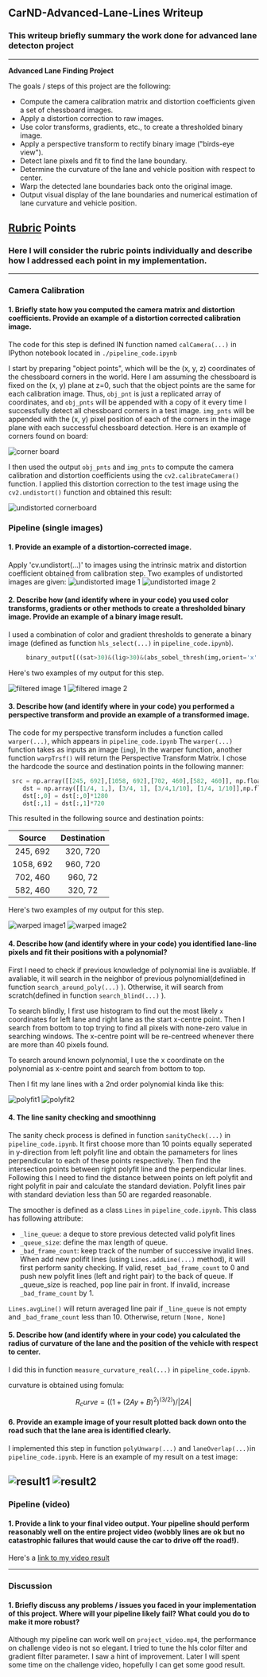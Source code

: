 ## CarND-Advanced-Lane-Lines Writeup 

### This writeup briefly summary the work done for advanced  lane detecton project

---

**Advanced Lane Finding Project**

The goals / steps of this project are the following:

* Compute the camera calibration matrix and distortion coefficients given a set of chessboard images.
* Apply a distortion correction to raw images.
* Use color transforms, gradients, etc., to create a thresholded binary image.
* Apply a perspective transform to rectify binary image ("birds-eye view").
* Detect lane pixels and fit to find the lane boundary.
* Determine the curvature of the lane and vehicle position with respect to center.
* Warp the detected lane boundaries back onto the original image.
* Output visual display of the lane boundaries and numerical estimation of lane curvature and vehicle position.

[//]: # (Image References)

[corner_board]: ./output_images/draw_on_board/DRAW_calibration3.jpg 
[undist_corner_board]: ./output_images/undist/calibration3.jpg 
[undist_img1]: ./output_images/undist/test4.jpg 
[undist_img2]: ./output_images/undist/test5.jpg 
[filtered_img1]: ./output_images/filtered/test4.jpg 
[filtered_img2]: ./output_images/filtered/test5.jpg 
[warped_img1]: ./output_images/warped/test4.jpg 
[warped_img2]: ./output_images/warped/test5.jpg 
[hist1]: ./output_images/histogram/test4.jpg 
[hist2]: ./output_images/histogram/test5.jpg 
[polyfit1]: ./output_images/polyfit/test4.jpg 
[polyfit2]: ./output_images/polyfit/test5.jpg 
[result1]: ./output_images/result/test4.jpg 
[result2]: ./output_images/result/test5.jpg 
[result_video]: ./test_videos_output/project_video.mp4 

## [Rubric](https://review.udacity.com/#!/rubrics/571/view) Points

### Here I will consider the rubric points individually and describe how I addressed each point in my implementation.  

---



### Camera Calibration

#### 1. Briefly state how you computed the camera matrix and distortion coefficients. Provide an example of a distortion corrected calibration image.

The code for this step is defined IN function named `calCamera(...)` in IPython notebook located in `./pipeline_code.ipynb`

I start by preparing "object points", which will be the (x, y, z) coordinates of the chessboard corners in the world. Here I am assuming the chessboard is fixed on the (x, y) plane at z=0, such that the object points are the same for each calibration image.  Thus, `obj_pnt` is just a replicated array of coordinates, and `obj_pnts` will be appended with a copy of it every time I successfully detect all chessboard corners in a test image.  `img_pnts` will be appended with the (x, y) pixel position of each of the corners in the image plane with each successful chessboard detection. Here is an example of corners found on board:

![corner board][corner_board]

I then used the output `obj_pnts` and `img_pnts` to compute the camera calibration and distortion coefficients using the `cv2.calibrateCamera()` function.  I applied this distortion correction to the test image using the `cv2.undistort()` function and obtained this result: 

![undistorted cornerboard][undist_corner_board]

### Pipeline (single images)

#### 1. Provide an example of a distortion-corrected image.

Apply 'cv.undistort(...)' to images using the intrinsic matrix and distortion coefficient obtained from calibration step. Two examples of undistorted images are given: 
![undistorted image 1][undist_img1]
![undistorted image 2][undist_img2]

#### 2. Describe how (and identify where in your code) you used color transforms, gradients or other methods to create a thresholded binary image.  Provide an example of a binary image result.

I used a combination of color and gradient thresholds to generate a binary image (defined as function  `hls_select(...)` in `pipeline_code.ipynb`). 
```python
     binary_output[((sat>30)&(lig>30)&(abs_sobel_thresh(img,orient='x' sobel_kernel=5, thresh=(15, 255))==1))|(lig>200)|((lig>140)&(sat>100))] = 1
```

Here's two examples of my output for this step.  

![filtered image 1][filtered_img1]
![filtered image 2][filtered_img1]

#### 3. Describe how (and identify where in your code) you performed a perspective transform and provide an example of a transformed image.

The code for my perspective transform includes a function called `warper(...)`, which appears in `pipeline_code.ipynb`  The `warper(...)` function takes as inputs an image (`img`), In the warper function, another function `warpTrsf()`  will return the  Perspective Transform Matrix. I chose the hardcode the source and destination points in the following manner:

```python
 src = np.array([[245, 692],[1058, 692],[702, 460],[582, 460]], np.float32)
    dst = np.array([[1/4, 1,], [3/4, 1], [3/4,1/10], [1/4, 1/10]],np.float32)
    dst[:,0] = dst[:,0]*1280
    dst[:,1] = dst[:,1]*720
```

This resulted in the following source and destination points:

| Source        | Destination   | 
|:-------------:|:-------------:| 
| 245, 692      | 320, 720      | 
| 1058, 692     | 960, 720      |
| 702, 460      | 960, 72       |
| 582, 460      | 320, 72       |

Here's two examples of my output for this step.  

![warped image1][warped_img1]
![warped image2][warped_img2]
#### 4. Describe how (and identify where in your code) you identified lane-line pixels and fit their positions with a polynomial?
First I need to check if previous knowledge of polynomial line is avaliable. If avaliable, it will search in the neighbor of previous polynomial(defined in  function `search_around_poly(...)` ). Otherwise, it will search from scratch(defined in  function `search_blind(...)` ).

To search blindly, I first use histogram to find out the most likely `x` coordinates for left lane and right lane as the start x-centre point. Then I search from bottom to top trying to find all pixels with none-zero value in searching windows. The x-centre point will be re-centreed whenever there are more than 40 pixels found. 

To search around known polynomial, I use the x coordinate on the polynomial as x-centre point and search from bottom to top.


Then I fit my lane lines with a 2nd order polynomial kinda like this:

![polyfit1][polyfit1]
![polyfit2][polyfit2]
#### 4. The line sanity checking and smoothinng
The sanity check process is defined in function `sanityCheck(...)` in `pipeline_code.ipynb`.
It first choose more than 10 points equally seperated in y-direction from left polyfit line and obtain the pamameters for lines perpendicular to each of these points respectively. Then find the intersection points between right polyfit line and the perpendicular lines. Following this I need to find the distance between points on left polyfit and right polyfit in pair and calculate the standard deviation. Polyfit lines pair with standard deviation less than 50 are regarded reasonable. 

The smoother is defined as a class `Lines` in `pipeline_code.ipynb`. 
This class has following attribute: 
- `_line_queue`: a deque to store previous detected valid polyfit lines
- `_queue_size`: define the max length of queue. 
- `_bad_frame_count`: keep track of the number of successive invalid lines. 
When add new polifit lines (using `Lines.addLine(...)` method), it will first perform sanity checking. If valid, reset `_bad_frame_count` to 0 and  push new polyfit lines (left and right pair) to the back of queue. If _queue_size is reached, pop line pair in front.
If invalid, increase `_bad_frame_count` by 1.

`Lines.avgLine()`  will return averaged line pair if `_line_queue` is not empty and `_bad_frame_count` less than 10. Otherwise, return `[None, None]`
#### 5. Describe how (and identify where in your code) you calculated the radius of curvature of the lane and the position of the vehicle with respect to center.

I did this in function `measure_curvature_real(...)` in `pipeline_code.ipynb`.

curvature is obtained using fomula:
```math
    R_curve = ((1+(2Ay+B)^2)^(3/2))/|2A|
```

#### 6. Provide an example image of your result plotted back down onto the road such that the lane area is identified clearly.

I implemented this step in function `polyUnwarp(...)` and `laneOverlap(...)`in `pipeline_code.ipynb`.  Here is an example of my result on a test image:

![result1][result1]
![result2][result2]
---

### Pipeline (video)

#### 1. Provide a link to your final video output.  Your pipeline should perform reasonably well on the entire project video (wobbly lines are ok but no catastrophic failures that would cause the car to drive off the road!).
Here's a [link to my video result](./test_videos_output/project_video.mp4)

---

### Discussion

#### 1. Briefly discuss any problems / issues you faced in your implementation of this project.  Where will your pipeline likely fail?  What could you do to make it more robust?

Although my pipeline can work well on `project_video.mp4`, the performance on challenge video  is not so elegant. I tried to tune the hls color filter and gradient filter parameter. I saw a hint of improvement. Later I will spent some time on the challenge video, hopefully I can get some good result. 
